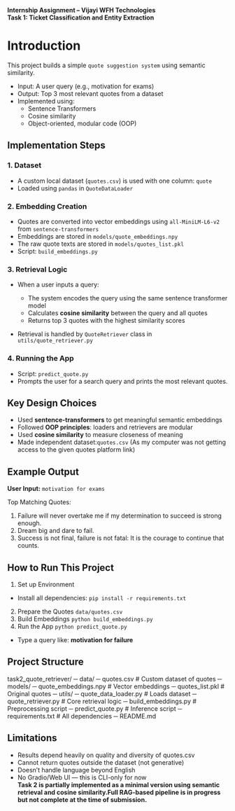 **Internship Assignment – Vijayi WFH Technologies**  
**Task 1: Ticket Classification and Entity Extraction**

# Introduction

This project builds a simple `quote suggestion system` using semantic similarity.

- Input: A user query (e.g., motivation for exams)
- Output: Top 3 most relevant quotes from a dataset
- Implemented using:
  - Sentence Transformers
  - Cosine similarity
  - Object-oriented, modular code (OOP)


## Implementation Steps

### 1. Dataset

- A custom local dataset (`quotes.csv`) is used with one column: `quote`
- Loaded using `pandas` in `QuoteDataLoader`

### 2. Embedding Creation

- Quotes are converted into vector embeddings using `all-MiniLM-L6-v2` from `sentence-transformers`
- Embeddings are stored in `models/quote_embeddings.npy`
- The raw quote texts are stored in `models/quotes_list.pkl`
- Script: `build_embeddings.py`


### 3. Retrieval Logic

- When a user inputs a query:
  - The system encodes the query using the same sentence transformer model
  - Calculates **cosine similarity** between the query and all quotes
  - Returns top 3 quotes with the highest similarity scores

- Retrieval is handled by `QuoteRetriever` class in `utils/quote_retriever.py`

### 4. Running the App

- Script: `predict_quote.py`
- Prompts the user for a search query and prints the most relevant quotes.

## Key Design Choices

- Used **sentence-transformers** to get meaningful semantic embeddings
- Followed **OOP principles**: loaders and retrievers are modular
- Used **cosine similarity** to measure closeness of meaning
- Made independent dataset:`quotes.csv`
(As my computer was not getting access to the given quotes platform link)

## Example Output

**User Input:** `motivation for exams`

Top Matching Quotes:
1. Failure will never overtake me if my determination to succeed is strong enough.
2. Dream big and dare to fail.
3. Success is not final, failure is not fatal: It is the courage to continue that counts.

## How to Run This Project
1. Set up Environment
- Install all dependencies:
    `pip install -r requirements.txt`
2. Prepare the Quotes
    ``data/quotes.csv``
3. Build Embeddings
   `python build_embeddings.py`
4. Run the App
    `python predict_quote.py`
- Type a query like:
    **motivation for failure**

## Project Structure
task2_quote_retriever/
    ─ data/
       ─ quotes.csv               # Custom dataset of quotes
    ─ models/
        ─ quote_embeddings.npy     # Vector embeddings
        ─ quotes_list.pkl          # Original quotes
    ─ utils/
        ─ quote_data_loader.py     # Loads dataset
        ─ quote_retriever.py       # Core retrieval logic
    ─ build_embeddings.py          # Preprocessing script
    ─ predict_quote.py             # Inference script
    ─ requirements.txt             # All dependencies
    ─ README.md

## Limitations
- Results depend heavily on quality and diversity of quotes.csv
- Cannot return quotes outside the dataset (not generative)
- Doesn’t handle language beyond English
- No Gradio/Web UI — this is CLI-only for now  
**Task 2 is partially implemented as a minimal version using semantic retrieval and cosine similarity.Full    RAG-based pipeline is in progress but not complete at the time of submission.** 
